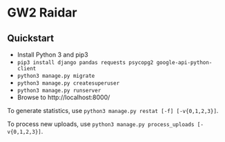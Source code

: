 GW2 Raidar
==========

Quickstart
----------

* Install Python 3 and pip3
* `pip3 install django pandas requests psycopg2 google-api-python-client`
* `python3 manage.py migrate`
* `python3 manage.py createsuperuser`
* `python3 manage.py runserver`
* Browse to http://localhost:8000/

To generate statistics, use `python3 manage.py restat [-f] [-v{0,1,2,3}]`.

To process new uploads, use `python3 manage.py process_uploads [-v{0,1,2,3}]`.
